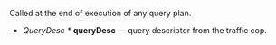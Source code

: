 Called at the end of execution of any query plan.

* <i>QueryDesc *</i> <b>queryDesc</b> — query descriptor from the traffic cop.
